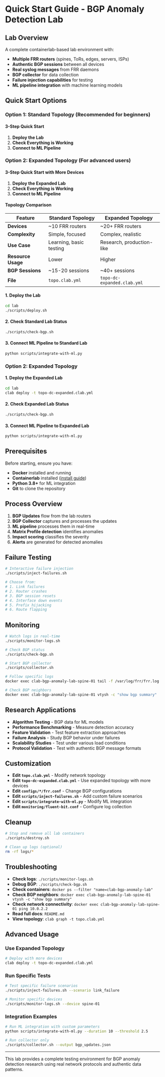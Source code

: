 # Quick Start Guide - BGP Anomaly Detection Lab

## Lab Overview

A complete containerlab-based lab environment with:

- **Multiple FRR routers** (spines, ToRs, edges, servers, ISPs)
- **Authentic BGP sessions** between all devices
- **Real syslog messages** from FRR daemons
- **BGP collector** for data collection
- **Failure injection capabilities** for testing
- **ML pipeline integration** with machine learning models

## Quick Start Options

### Option 1: Standard Topology (Recommended for beginners)

#### 3-Step Quick Start

1. **Deploy the Lab**
2. **Check Everything is Working**
3. **Connect to ML Pipeline**

### Option 2: Expanded Topology (For advanced users)

#### 3-Step Quick Start with More Devices

1. **Deploy the Expanded Lab**
2. **Check Everything is Working**
3. **Connect to ML Pipeline**

#### Topology Comparison

| Feature | Standard Topology | Expanded Topology |
|---------|------------------|-------------------|
| **Devices** | ~10 FRR routers | ~20+ FRR routers |
| **Complexity** | Simple, focused | Complex, realistic |
| **Use Case** | Learning, basic testing | Research, production-like |
| **Resource Usage** | Lower | Higher |
| **BGP Sessions** | ~15-20 sessions | ~40+ sessions |
| **File** | `topo.clab.yml` | `topo-dc-expanded.clab.yml` |

#### 1. Deploy the Lab

```bash
cd lab
./scripts/deploy.sh
```

#### 2. Check Standard Lab Status

```bash
./scripts/check-bgp.sh
```

#### 3. Connect ML Pipeline to Standard Lab

```bash
python scripts/integrate-with-ml.py
```

### Option 2: Expanded Topology

#### 1. Deploy the Expanded Lab

```bash
cd lab
clab deploy -t topo-dc-expanded.clab.yml
```

#### 2. Check Expanded Lab Status

```bash
./scripts/check-bgp.sh
```

#### 3. Connect ML Pipeline to Expanded Lab

```bash
python scripts/integrate-with-ml.py
```

## Prerequisites

Before starting, ensure you have:

- **Docker** installed and running
- **Containerlab** installed ([install guide](https://containerlab.dev/install/))
- **Python 3.8+** for ML integration
- **Git** to clone the repository

## Process Overview

1. **BGP Updates** flow from the lab routers
2. **BGP Collector** captures and processes the updates
3. **ML pipeline** processes them in real-time
4. **Matrix Profile detection** identifies anomalies
5. **Impact scoring** classifies the severity
6. **Alerts** are generated for detected anomalies

## Failure Testing

```bash
# Interactive failure injection
./scripts/inject-failures.sh

# Choose from:
# 1. Link failures
# 2. Router crashes  
# 3. BGP session resets
# 4. Interface down events
# 5. Prefix hijacking
# 6. Route flapping
```

## Monitoring

```bash
# Watch logs in real-time
./scripts/monitor-logs.sh

# Check BGP status
./scripts/check-bgp.sh

# Start BGP collector
./scripts/collector.sh

# Follow specific logs
docker exec clab-bgp-anomaly-lab-spine-01 tail -f /var/log/frr/frr.log

# Check BGP neighbors
docker exec clab-bgp-anomaly-lab-spine-01 vtysh -c "show bgp summary"
```

## Research Applications

- **Algorithm Testing** - BGP data for ML models
- **Performance Benchmarking** - Measure detection accuracy
- **Feature Validation** - Test feature extraction approaches
- **Failure Analysis** - Study BGP behavior under failures
- **Scalability Studies** - Test under various load conditions
- **Protocol Validation** - Test with authentic BGP message formats

## Customization

- **Edit `topo.clab.yml`** - Modify network topology
- **Edit `topo-dc-expanded.clab.yml`** - Use expanded topology with more devices
- **Edit `configs/*/frr.conf`** - Change BGP configurations
- **Edit `scripts/inject-failures.sh`** - Add custom failure scenarios
- **Edit `scripts/integrate-with-ml.py`** - Modify ML integration
- **Edit `monitoring/fluent-bit.conf`** - Configure log collection

## Cleanup

```bash
# Stop and remove all lab containers
./scripts/destroy.sh

# Clean up logs (optional)
rm -rf logs/*
```

## Troubleshooting

- **Check logs**: `./scripts/monitor-logs.sh`
- **Debug BGP**: `./scripts/check-bgp.sh`
- **Check containers**: `docker ps --filter "name=clab-bgp-anomaly-lab"`
- **Check BGP neighbors**: `docker exec clab-bgp-anomaly-lab-spine-01 vtysh -c "show bgp summary"`
- **Check network connectivity**: `docker exec clab-bgp-anomaly-lab-spine-01 ping 10.0.2.2`
- **Read full docs**: `README.md`
- **View topology**: `clab graph -t topo.clab.yml`

## Advanced Usage

### Use Expanded Topology

```bash
# Deploy with more devices
clab deploy -t topo-dc-expanded.clab.yml
```

### Run Specific Tests

```bash
# Test specific failure scenarios
./scripts/inject-failures.sh --scenario link_failure

# Monitor specific devices
./scripts/monitor-logs.sh --device spine-01
```

### Integration Examples

```bash
# Run ML integration with custom parameters
python scripts/integrate-with-ml.py --duration 10 --threshold 2.5

# Run collector only
./scripts/collector.sh --output bgp_updates.json
```

---

This lab provides a complete testing environment for BGP anomaly detection research using real network protocols and authentic data patterns.
